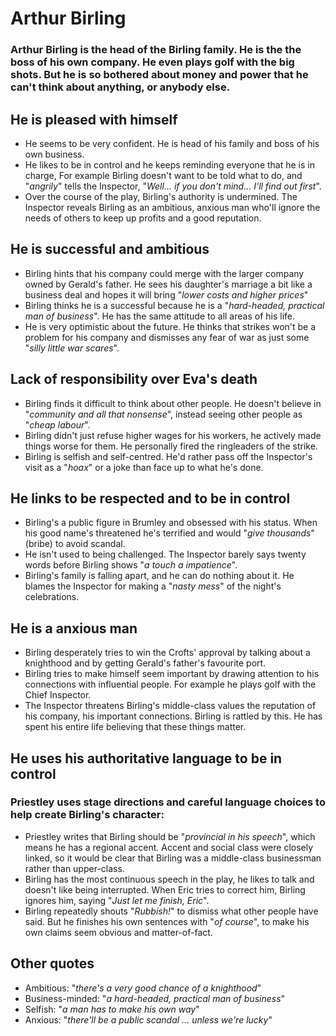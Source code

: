 # Arthur Birling

### Arthur Birling is the head of the Birling family. He is the the boss of his own company. He even plays golf with the big shots. But he is so bothered about money and power that he can't think about anything, or anybody else.

## He is pleased with himself

- He seems to be very confident. He is head of his family and boss of his own business.
- He likes to be in control and he keeps reminding everyone that he is in charge, For example Birling doesn't want to be told what to do, and "_angrily_" tells the Inspector, "_Well... if you don't mind... I'll find out first_".
- Over the course of the play, Birling's authority is undermined. The Inspector reveals Birling as an ambitious, anxious man who'll ignore the needs of others to keep up profits and a good reputation.

## He is successful and ambitious

- Birling hints that his company could merge with the larger company owned by Gerald's father. He sees his daughter's marriage a bit like a business deal and hopes it will bring "_lower costs and higher prices_"
- Birling thinks he is a successful because he is a "_hard-headed, practical man of business_". He has the same attitude to all areas of his life.
- He is very optimistic about the future. He thinks that strikes won't be a problem for his company and dismisses any fear of war as just some "_silly little war scares_".

## Lack of responsibility over Eva's death

- Birling finds it difficult to think about other people. He doesn't believe in "_community and all that nonsense_", instead seeing other people as "_cheap labour_".
- Birling didn't just refuse higher wages for his workers, he actively made things worse for them. He personally fired the ringleaders of the strike.
- Birling is selfish and self-centred. He'd rather pass off the Inspector's visit as a "_hoax_" or a joke than face up to what he's done.

## He links to be respected and to be in control

- Birling's a public figure in Brumley and obsessed with his status. When his good name's threatened he's terrified and would "_give thousands_" (bribe) to avoid scandal.
- He isn't used to being challenged. The Inspector barely says twenty words before Birling shows "_a touch a impatience_".
- Birling's family is falling apart, and he can do nothing about it. He blames the Inspector for making a "_nasty mess_" of the night's celebrations.

## He is a anxious man

- Birling desperately tries to win the Crofts' approval by talking about a knighthood and by getting Gerald's father's favourite port.
- Birling tries to make himself seem important by drawing attention to his connections with influential people. For example he plays golf with the Chief Inspector.
- The Inspector threatens Birling's middle-class values the reputation of his company, his important connections. Birling is rattled by this. He has spent his entire life believing that these things matter.

## He uses his authoritative language to be in control

### Priestley uses stage directions and careful language choices to help create Birling's character:

- Priestley writes that Birling should be "_provincial in his speech_", which means he has a regional accent. Accent and social class were closely linked, so it would be clear that Birling was a middle-class businessman rather than upper-class.
- Birling has the most continuous speech in the play, he likes to talk and doesn't like being interrupted. When Eric tries to correct him, Birling ignores him, saying "_Just let me finish, Eric_".
- Birling repeatedly shouts "_Rubbish!_" to dismiss what other people have said. But he finishes his own sentences with "_of course_", to make his own claims seem obvious and matter-of-fact.

## Other quotes

- Ambitious: "_there's a very good chance of a knighthood_"
- Business-minded: "_a hard-headed, practical man of business_"
- Selfish: "_a man has to make his own way_"
- Anxious: "_there'll be a public scandal ... unless we're lucky_"
